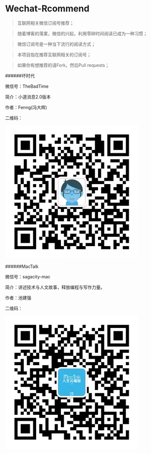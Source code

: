# Wechat-Rcommend
>互联网相关微信订阅号推荐；

>随着博客的落寞，微信的兴起，利用零碎时间阅读已成为一种习惯；

>微信订阅号是一种当下流行的阅读方式；

>本项目指在推荐互联网相关的订阅号；

>如果你有想推荐的请Fork，然后Pull requests；

######坏时代

微信号：TheBadTime

简介：小道消息2.0版本

作者：Fenng(冯大辉)

二维码：

![TheBadTime](./Picture/thebadtime.png)


######MacTalk

微信号：sagacity-mac

简介：讲述技术与人文故事，释放编程与写作力量。

作者：池建强

二维码：

![sagacity-mac](./Picture/sagacity-mac.jpg)





